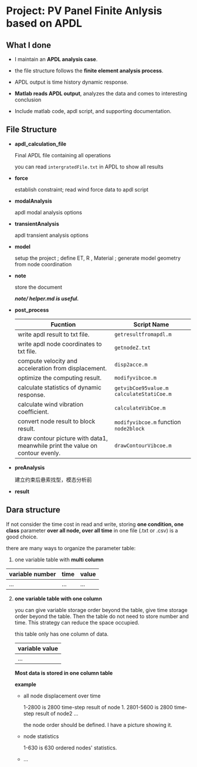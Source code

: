 # Project: PV Panel Finite Anlysis based on APDL

## What I done

* I maintain an **APDL analysis case**.

* the file structure follows the **finite element analysis process**. 

* APDL output is time history dynamic response.

* **Matlab reads APDL output**, analyzes the data and comes to interesting conclusion 

* Include matlab code, apdl script, and supporting documentation.


## File Structure

* **apdl_calculation_file**

  Final APDL file containing all operations

  you can read `intergratedFile.txt` in APDL to show all results

* **force**

  establish constraint; read wind force data to apdl script

* **modalAnalysis**

  apdl modal analysis options

* **transientAnalysis**

  apdl transient analysis options

* **model**

  setup the project ; define ET, R , Material ; generate model geometry from node coordination

* **note**

  store the document

  ***note/ helper.md is useful.***

* **post_process**

  | Fucntion                                                     | Script Name                                |
  | ------------------------------------------------------------ | ------------------------------------------ |
  | write apdl result to txt file.                               | `getresultfromapdl.m`                      |
  | write apdl node coordinates to txt file.                     | `getnodeZ.txt`                             |
  | compute velocity and acceleration from displacement.         | `disp2acce.m`                              |
  | optimize the computing result.                               | `modifyvibcoe.m`                           |
  | calculate statistics of dynamic response.                    | `getvibCoe95value.m` `calculateStatiCoe.m` |
  | calculate wind vibration coefficient.                        | `calculateVibCoe.m`                        |
  | convert node result to block result.                         | `modifyvibcoe.m` function `node2block`     |
  | draw contour picture with data1, meanwhile print the value on contour evenly. | `drawContourVibcoe.m`                      |

* **preAnalysis**

  建立约束后悬索找型，模态分析前

* **result**

## Dara structure

If not consider the time cost in read and write, storing **one condition, one class** parameter **over all node, over all time** in one file (.txt or .csv) is a good choice.

there are many ways to organize the parameter table:

1.  one variable table with **multi column**

   | variable number | time | value |
   | --------------- | ---- | ----- |
   | ...             | ...  | ...   |

2. **one variable table with one column** 

   you can give variable storage order beyond the table, give time storage order beyond the table. Then the table do not need to store number and time. This strategy can reduce the space occupied.

   this table only has one column of data.

   | variable value |
   | -------------- |
   | ...            |

   **Most data is stored in one column table**

   **example**

   * all node displacement over time

     1-2800 is 2800 time-step result of node 1. 2801-5600 is 2800 time-step result of node2 ...

     the node order should be defined. I have a picture showing it.

   * node statistics 

     1-630 is 630 ordered nodes' statistics.

   * ...
